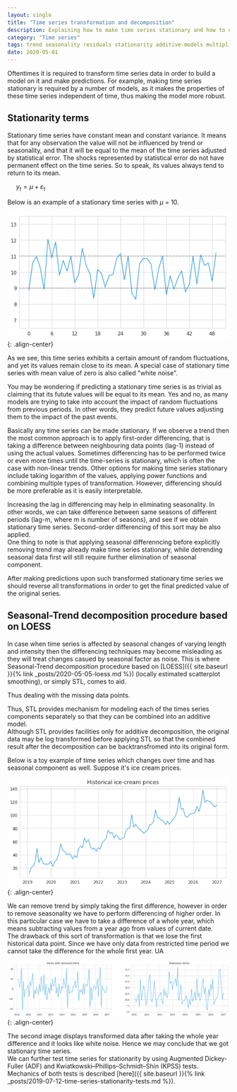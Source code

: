 ```yaml
---
layout: single
title: "Time series transformation and decomposition"
description: Explaining how to make time series stationary and how to decompose it into components
category: "Time series"
tags: trend seasonality residuals stationarity additive-models multiplicative-models STL white-noise
date: 2020-05-01
---
```


Oftentimes it is required to transform time series data in order to build a model on it and make predictions. For example, making time series stationary is required by a number of models, as it makes the properties of these time series independent of time, thus making the model more robust.

## Stationarity terms

Stationary time series have constant mean and constant variance. It means that for any observation the value will not be influenced by trend or seasonality, and that it will be equal to the mean of the time series adjusted by statistical error. The shocks represented by statistical error do not have permanent effect on the time series. So to speak, its values always tend to return to its mean.

&nbsp;&nbsp;&nbsp;&nbsp;
$y_t = \mu + \varepsilon_t$

Below is an example of a stationary time series with $\mu$ = 10.

![](/assets/images/time_series/stationary_time_series.png){: .align-center}

As we see, this time series exhibits a certain amount of random fluctuations, and yet its values remain close to its mean. A special case of stationary time series with mean value of zero is also called "white noise".

You may be wondering if predicting a stationary time series is as trivial as claiming that its futute values will be equal to its mean. Yes and no, as many models are trying to take into account the impact of random fluctuations from previous periods. In other words, they predict future values adjusting them to the impact of the past events. 

Basically any time series can be made stationary. If we observe a trend then the most common approach is to apply first-order differencing, that is taking a difference between neighbouring data points (lag-1) instead of using the actual values. Sometimes differencing has to be performed twice or even more times until the time-series is stationary, which is often the case with non-linear trends. Other options for making time series stationary include taking logarithm of the values, applying power functions and combining multiple types of transformation. However, differencing should be more preferable as it is easily interpretable.

Increasing the lag in differencing may help in eliminating seasonality. In other words, we can take difference between same seasons of different periods (lag-m, where m is number of seasons), and see if we obtain stationary time series. Second-order differencing of this sort may be also applied.<br>
One thing to note is that applying seasonal differenncing before explicitly removing trend may already make time series stationary, while detrending seasonal data first will still require further elimination of seasonal component.

After making predictions upon such transformed stationary time series we should reverse all transformations in order to get the final predicted value of the original series.

## Seasonal-Trend decomposition procedure based on LOESS

In case when time series is affected by seasonal changes of varying length and intensity then the differencing techniques may become misleading as they will treat changes casued by seasonal factor as noise. This is where Seasonal-Trend decomposition procedure based on [LOESS]({{ site.baseurl }}{% link _posts/2020-05-05-loess.md %}) (locally estimated scatterplot smoothing), or simply STL, comes to aid.
 

Thus dealing with the missing data points. 

Thus, STL provides mechanism for modeling each of the times series components separately so that they can be combined into an additive model.<br>
Although STL provides facilities only for additive decomposition, the original data may be log transformed before applying STL so that the combined result after the decomposition can be backtransfromed into its original form.



Below is a toy example of time series which changes over time and has seasonal component as well. Suppose it's ice cream prices.

![](/assets/images/time_series/toy_ice_cream_prices.png){: .align-center}

We can remove trend by simply taking the first difference, however in order to remove seasonality we have to perform differencing of higher order. In this particular case we have to take a difference of a whole year, which means subtracting values from a year ago from values of current date.<br>
The drawback of this sort of transformation is that we lose the first historical data point. Since we have only data from restricted time period we cannot take the difference for the whole first year.
UA

![](/assets/images/time_series/toy_ice_cream_prices_transformed.png){: .align-center}

The second image displays transformed data after taking the whole year difference and it looks like white noise. Hence we may conclude that we got stationary time series.<br>
We can further test time series for stationarity by using Augmented Dickey-Fuller (ADF) and Kwiatkowski–Phillips–Schmidt–Shin (KPSS) tests. Mechanics of both tests is described [here]({{ site.baseurl }}{% link _posts/2019-07-12-time-series-stationarity-tests.md %}).

